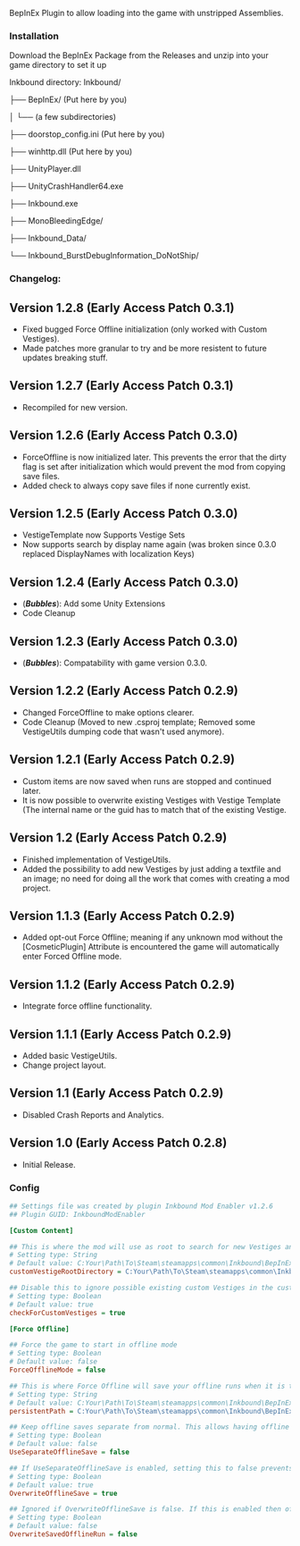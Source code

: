 BepInEx Plugin to allow loading into the game with unstripped Assemblies.

### Installation

Download the BepInEx Package from the Releases and unzip into your game directory to set it up

Inkbound directory:
Inkbound/

├── BepInEx/ (Put here by you)

│ └── (a few subdirectories)

├── doorstop_config.ini			(Put here by you)

├── winhttp.dll					(Put here by you)

├── UnityPlayer.dll

├── UnityCrashHandler64.exe

├── Inkbound.exe

├── MonoBleedingEdge/

├── Inkbound_Data/

└── Inkbound_BurstDebugInformation_DoNotShip/

### Changelog:
## Version 1.2.8 (Early Access Patch 0.3.1)
- Fixed bugged Force Offline initialization (only worked with Custom Vestiges).
- Made patches more granular to try and be more resistent to future updates breaking stuff.

## Version 1.2.7 (Early Access Patch 0.3.1)
- Recompiled for new version.

## Version 1.2.6 (Early Access Patch 0.3.0)
- ForceOffline is now initialized later. This prevents the error that the dirty flag is set after initialization which would prevent the mod from copying save files.
- Added check to always copy save files if none currently exist.

## Version 1.2.5 (Early Access Patch 0.3.0)
- VestigeTemplate now Supports Vestige Sets
- Now supports search by display name again (was broken since 0.3.0 replaced DisplayNames with localization Keys)

## Version 1.2.4 (Early Access Patch 0.3.0)
- (***Bubbles***): Add some Unity Extensions
- Code Cleanup

## Version 1.2.3 (Early Access Patch 0.3.0)
- (***Bubbles***): Compatability with game version 0.3.0.

## Version 1.2.2 (Early Access Patch 0.2.9)
- Changed ForceOffline to make options clearer.
- Code Cleanup (Moved to new .csproj template; Removed some VestigeUtils dumping code that wasn't used anymore).

## Version 1.2.1 (Early Access Patch 0.2.9)
- Custom items are now saved when runs are stopped and continued later.
- It is now possible to overwrite existing Vestiges with Vestige Template (The internal name or the guid has to match that of the existing Vestige.

## Version 1.2 (Early Access Patch 0.2.9)
- Finished implementation of VestigeUtils.
- Added the possibility to add new Vestiges by just adding a textfile and an image; no need for doing all the work that comes with creating a mod project.

## Version 1.1.3 (Early Access Patch 0.2.9)
- Added opt-out Force Offline; meaning if any unknown mod without the [CosmeticPlugin] Attribute is encountered the game will automatically enter Forced Offline mode.

## Version 1.1.2 (Early Access Patch 0.2.9)
- Integrate force offline functionality.

## Version 1.1.1 (Early Access Patch 0.2.9)
- Added basic VestigeUtils.
- Change project layout.

## Version 1.1 (Early Access Patch 0.2.9)
- Disabled Crash Reports and Analytics.

## Version 1.0 (Early Access Patch 0.2.8)
- Initial Release.

### Config
```cfg
## Settings file was created by plugin Inkbound Mod Enabler v1.2.6
## Plugin GUID: InkboundModEnabler

[Custom Content]

## This is where the mod will use as root to search for new Vestiges and as base path for their icons. This automatically defaults to the game directory when you first start the game.
# Setting type: String
# Default value: C:Your\Path\To\Steam\steamapps\common\Inkbound\BepInEx\custom\Vestiges
customVestigeRootDirectory = C:Your\Path\To\Steam\steamapps\common\Inkbound\BepInEx\custom\Vestiges

## Disable this to ignore possible existing custom Vestiges in the customVestigeRootDirectors.
# Setting type: Boolean
# Default value: true
checkForCustomVestiges = true

[Force Offline]

## Force the game to start in offline mode
# Setting type: Boolean
# Default value: false
ForceOfflineMode = false

## This is where Force Offline will save your offline runs when it is turned on. This automatically defaults to the game directory when you first start the game.
# Setting type: String
# Default value: C:Your\Path\To\Steam\steamapps\common\Inkbound\BepInEx\plugins\InkboundModEnabler\persistent_data
persistentPath = C:Your\Path\To\Steam\steamapps\common\Inkbound\BepInEx\plugins\InkboundModEnabler\persistent_data

## Keep offline saves separate from normal. This allows having offline and online mode to keep track of different progression. This is forced behaviour when using non-cosmetic mods. Best used with OverwriteOfflineSave set to false
# Setting type: Boolean
# Default value: false
UseSeparateOfflineSave = false

## If UseSeparateOfflineSave is enabled, setting this to false prevents the mod from overwriting the offline save with online saves, basically treating offline and online as two separate profiles.
# Setting type: Boolean
# Default value: true
OverwriteOfflineSave = true

## Ignored if OverwriteOfflineSave is false. If this is enabled then offline saves will be overwritten even if there is a paused run in the offline save.
# Setting type: Boolean
# Default value: false
OverwriteSavedOfflineRun = false
```